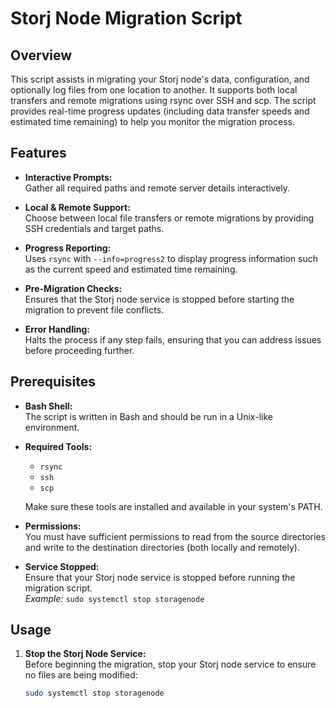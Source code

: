 # Storj Node Migration Script

## Overview

This script assists in migrating your Storj node's data, configuration, and optionally log files from one location to another. It supports both local transfers and remote migrations using rsync over SSH and scp. The script provides real-time progress updates (including data transfer speeds and estimated time remaining) to help you monitor the migration process.

## Features

- **Interactive Prompts:**  
  Gather all required paths and remote server details interactively.

- **Local & Remote Support:**  
  Choose between local file transfers or remote migrations by providing SSH credentials and target paths.

- **Progress Reporting:**  
  Uses `rsync` with `--info=progress2` to display progress information such as the current speed and estimated time remaining.

- **Pre-Migration Checks:**  
  Ensures that the Storj node service is stopped before starting the migration to prevent file conflicts.

- **Error Handling:**  
  Halts the process if any step fails, ensuring that you can address issues before proceeding further.

## Prerequisites

- **Bash Shell:**  
  The script is written in Bash and should be run in a Unix-like environment.

- **Required Tools:**  
  - `rsync`  
  - `ssh`  
  - `scp`  

  Make sure these tools are installed and available in your system's PATH.

- **Permissions:**  
  You must have sufficient permissions to read from the source directories and write to the destination directories (both locally and remotely).

- **Service Stopped:**  
  Ensure that your Storj node service is stopped before running the migration script.  
  *Example:* `sudo systemctl stop storagenode`

## Usage

1. **Stop the Storj Node Service:**  
   Before beginning the migration, stop your Storj node service to ensure no files are being modified:
   ```bash
   sudo systemctl stop storagenode
